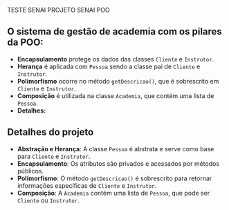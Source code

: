 TESTE SENAI
PROJETO SENAI POO
## O sistema de gestão de academia com os pilares da POO:

- **Encapsulamento** protege os dados das classes `Cliente` e `Instrutor`.
- **Herança** é aplicada com `Pessoa` sendo a classe pai de `Cliente` e `Instrutor`.
- **Polimorfismo** ocorre no método `getDescricao()`, que é sobrescrito em `Cliente` e `Instrutor`.
- **Composição** é utilizada na classe `Academia`, que contém uma lista de `Pessoa`.
- **Detalhes:**
## Detalhes do projeto
- **Abstração e Herança**: A classe `Pessoa` é abstrata e serve como base para `Cliente` e `Instrutor`.
- **Encapsulamento**: Os atributos são privados e acessados por métodos públicos.
- **Polimorfismo**: O método `getDescricao()` é sobrescrito para retornar informações específicas de `Cliente` e `Instrutor`.
- **Composição**: A `Academia` contém uma lista de `Pessoa`, que pode ser `Cliente` ou `Instrutor`.